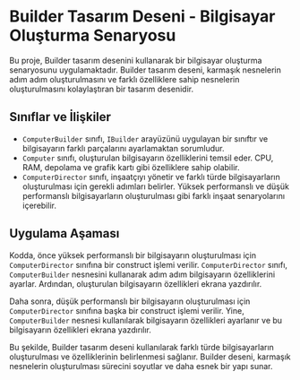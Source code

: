 # Builder Tasarım Deseni - Bilgisayar Oluşturma Senaryosu

Bu proje, Builder tasarım desenini kullanarak bir bilgisayar oluşturma senaryosunu uygulamaktadır. Builder tasarım deseni, karmaşık nesnelerin adım adım oluşturulmasını ve farklı özelliklere sahip nesnelerin oluşturulmasını kolaylaştıran bir tasarım desenidir.

## Sınıflar ve İlişkiler

- `ComputerBuilder` sınıfı, `IBuilder` arayüzünü uygulayan bir sınıftır ve bilgisayarın farklı parçalarını ayarlamaktan sorumludur.
- `Computer` sınıfı, oluşturulan bilgisayarın özelliklerini temsil eder. CPU, RAM, depolama ve grafik kartı gibi özelliklere sahip olabilir.
- `ComputerDirector` sınıfı, inşaatçıyı yönetir ve farklı türde bilgisayarların oluşturulması için gerekli adımları belirler. Yüksek performanslı ve düşük performanslı bilgisayarların oluşturulması gibi farklı inşaat senaryolarını içerebilir.

## Uygulama Aşaması

Kodda, önce yüksek performanslı bir bilgisayarın oluşturulması için `ComputerDirector` sınıfına bir construct işlemi verilir. `ComputerDirector` sınıfı, `ComputerBuilder` nesnesini kullanarak adım adım bilgisayarın özelliklerini ayarlar. Ardından, oluşturulan bilgisayarın özellikleri ekrana yazdırılır.

Daha sonra, düşük performanslı bir bilgisayarın oluşturulması için `ComputerDirector` sınıfına başka bir construct işlemi verilir. Yine, `ComputerBuilder` nesnesi kullanılarak bilgisayarın özellikleri ayarlanır ve bu bilgisayarın özellikleri ekrana yazdırılır.

Bu şekilde, Builder tasarım deseni kullanılarak farklı türde bilgisayarların oluşturulması ve özelliklerinin belirlenmesi sağlanır. Builder deseni, karmaşık nesnelerin oluşturulması sürecini soyutlar ve daha esnek bir yapı sunar.
